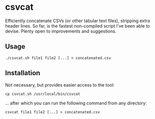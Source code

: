 # csvcat

Efficiently concatenate CSVs (or other tabular text files), stripping extra header lines. So far, is the fastest non-compiled script I've been able to devise. Plenty open to improvements and suggestions.

## Usage

```
./csvcat.sh file1 file2 [...] > concatenated.csv
```

## Installation

Not necessary, but provides easier access to the tool:

```
cp csvcat.sh /usr/local/bin/csvcat
```

... after which you can run the following command from any directory:

```
csvcat file1 file2 [...] > concatenated.csv
```
